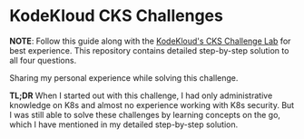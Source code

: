 # KodeKloud CKS Challenges

**NOTE**: Follow this guide along with the [KodeKloud's CKS Challenge Lab](https://kodekloud.com/courses/cks-challenges/ "KodeKloud CKS Challenges") for best experience. This repository contains detailed step-by-step solution to all four questions.

Sharing my personal experience while solving this challenge.

**TL;DR** 
When I started out with this challenge, I had only administrative knowledge on K8s and almost no experience working with K8s security. But I was still able to solve these challenges by learning concepts on the go, which I have mentioned in my detailed step-by-step solution.